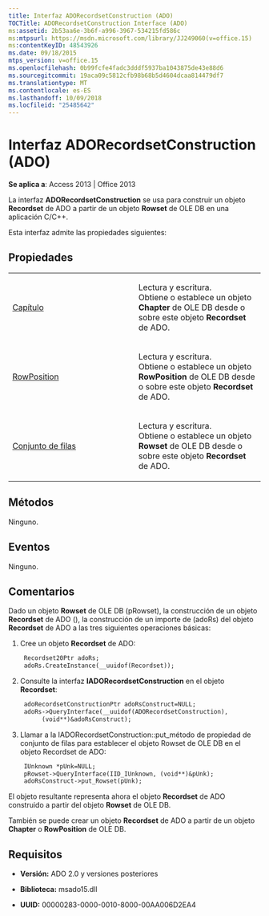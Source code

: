 ```yaml
---
title: Interfaz ADORecordsetConstruction (ADO)
TOCTitle: ADORecordsetConstruction Interface (ADO)
ms:assetid: 2b53aa6e-3b6f-a996-3967-534215fd586c
ms:mtpsurl: https://msdn.microsoft.com/library/JJ249060(v=office.15)
ms:contentKeyID: 48543926
ms.date: 09/18/2015
mtps_version: v=office.15
ms.openlocfilehash: 0b99fcfe4fadc3dddf5937ba1043875de43e88d6
ms.sourcegitcommit: 19aca09c5812cfb98b68b5d4604dcaa814479df7
ms.translationtype: MT
ms.contentlocale: es-ES
ms.lasthandoff: 10/09/2018
ms.locfileid: "25485642"
---
```

# <a name="adorecordsetconstruction-interface-ado"></a>Interfaz ADORecordsetConstruction (ADO)


**Se aplica a**: Access 2013 | Office 2013

La interfaz **ADORecordsetConstruction** se usa para construir un objeto **Recordset** de ADO a partir de un objeto **Rowset** de OLE DB en una aplicación C/C++.

Esta interfaz admite las propiedades siguientes:

## <a name="properties"></a>Propiedades

<table>
<colgroup>
<col style="width: 50%" />
<col style="width: 50%" />
</colgroup>
<tbody>
<tr class="odd">
<td><p><a href="chapter-property-ado.md">Capítulo</a></p></td>
<td><p>Lectura y escritura.<br />
Obtiene o establece un objeto <strong>Chapter</strong> de OLE DB desde o sobre este objeto <strong>Recordset</strong> de ADO.</p></td>
</tr>
<tr class="even">
<td><p><a href="rowposition-property-ado.md">RowPosition</a></p></td>
<td><p>Lectura y escritura.<br />
Obtiene o establece un objeto <strong>RowPosition</strong> de OLE DB desde o sobre este objeto <strong>Recordset</strong> de ADO.</p></td>
</tr>
<tr class="odd">
<td><p><a href="rowset-property-ado.md">Conjunto de filas</a></p></td>
<td><p>Lectura y escritura.<br />
Obtiene o establece un objeto <strong>Rowset</strong> de OLE DB desde o sobre este objeto <strong>Recordset</strong> de ADO.</p></td>
</tr>
</tbody>
</table>


## <a name="methods"></a>Métodos

Ninguno.

## <a name="events"></a>Eventos

Ninguno.

## <a name="remarks"></a>Comentarios

Dado un objeto **Rowset** de OLE DB (pRowset), la construcción de un objeto **Recordset** de ADO (), la construcción de un importe de (adoRs) del objeto **Recordset** de ADO a las tres siguientes operaciones básicas:

1. Cree un objeto **Recordset** de ADO:
    
   ```vb
    Recordset20Ptr adoRs;
    adoRs.CreateInstance(__uuidof(Recordset));
   ```
2. Consulte la interfaz **IADORecordsetConstruction** en el objeto **Recordset**:

   ```vb    
    adoRecordsetConstructionPtr adoRsConstruct=NULL;
    adoRs->QueryInterface(__uuidof(ADORecordsetConstruction),
         (void**)&adoRsConstruct);
   ```

3. Llamar a la IADORecordsetConstruction::put\_método de propiedad de conjunto de filas para establecer el objeto Rowset de OLE DB en el objeto Recordset de ADO:

   ```vb     
    IUnknown *pUnk=NULL;
    pRowset->QueryInterface(IID_IUnknown, (void**)&pUnk);
    adoRsConstruct->put_Rowset(pUnk);
   ```
El objeto resultante representa ahora el objeto **Recordset** de ADO construido a partir del objeto **Rowset** de OLE DB.

También se puede crear un objeto **Recordset** de ADO a partir de un objeto **Chapter** o **RowPosition** de OLE DB.

## <a name="requirements"></a>Requisitos

- **Versión:** ADO 2.0 y versiones posteriores

- **Biblioteca:** msado15.dll

- **UUID:** 00000283-0000-0010-8000-00AA006D2EA4


